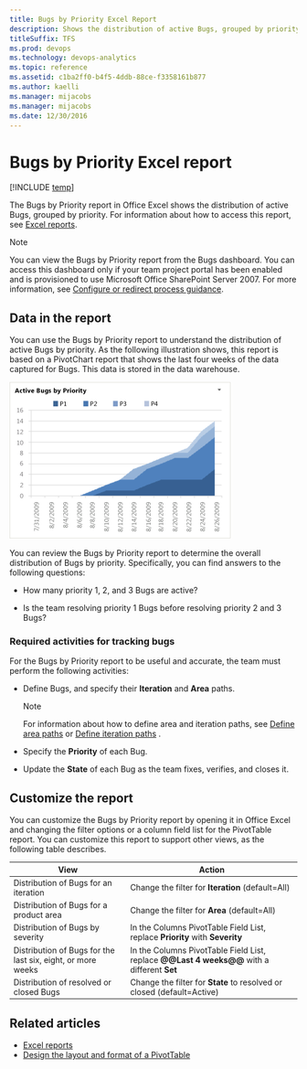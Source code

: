 ```yaml
---
title: Bugs by Priority Excel Report 
description: Shows the distribution of active Bugs, grouped by priority - Team Foundation Server 
titleSuffix: TFS
ms.prod: devops
ms.technology: devops-analytics
ms.topic: reference
ms.assetid: c1ba2ff0-b4f5-4ddb-88ce-f3358161b877
ms.author: kaelli
ms.manager: mijacobs
ms.manager: mijacobs
ms.date: 12/30/2016
---
```



# Bugs by Priority Excel report

[!INCLUDE [temp](../_shared/tfs-sharepoint-version.md)]


The Bugs by Priority report in Office Excel shows the distribution of active Bugs, grouped by priority. For information about how to access this report, see [Excel reports](excel-reports.md).  
  
> [!NOTE]
>  You can view the Bugs by Priority report from the Bugs dashboard. You can access this dashboard only if your team project portal has been enabled and is provisioned to use Microsoft Office SharePoint Server 2007. For more information, see [Configure or redirect process guidance](../sharepoint-dashboards/configure-or-redirect-process-guidance.md).  
  
<a name="Data"></a> 

##  Data in the report  

 You can use the Bugs by Priority report to understand the distribution of active Bugs by priority. As the following illustration shows, this report is based on a PivotChart report that shows the last four weeks of the data captured for Bugs. This data is stored in the data warehouse.  
  
 ![Bugs by priority chart](media/procguid_bypriority.png "ProcGuid_ByPriority")  
  
 You can review the Bugs by Priority report to determine the overall distribution of Bugs by priority. Specifically, you can find answers to the following questions:  
  
-   How many priority 1, 2, and 3 Bugs are active?  
  
-   Is the team resolving priority 1 Bugs before resolving priority 2 and 3 Bugs?  
  
### Required activities for tracking bugs  

For the Bugs by Priority report to be useful and accurate, the team must perform the following activities:  
  
-   Define Bugs, and specify their **Iteration** and **Area** paths.  
  
    > [!NOTE]
    >  For information about how to define area and iteration paths, see [Define area paths](../../organizations/settings/set-area-paths.md) or [Define iteration paths](../../organizations/settings/set-iteration-paths-sprints.md) .  
  
-   Specify the **Priority** of each Bug.  
  
-   Update the **State** of each Bug as the team fixes, verifies, and closes it.  
  

<a name="Updating"></a> 

## Customize the report
  
 You can customize the Bugs by Priority report by opening it in Office Excel and changing the filter options or a column field list for the PivotTable report. You can customize this report to support other views, as the following table describes.  
  
|View|Action|  
|----------|------------|  
|Distribution of Bugs for an iteration|Change the filter for **Iteration** (default=All)|  
|Distribution of Bugs for a product area|Change the filter for **Area** (default=All)|  
|Distribution of Bugs by severity|In the Columns PivotTable Field List, replace **Priority** with **Severity**|  
|Distribution of Bugs for the last six, eight, or more weeks|In the Columns PivotTable Field List, replace **@@Last 4 weeks@@** with a different **Set**|  
|Distribution of resolved or closed Bugs|Change the filter for **State** to resolved or closed (default=Active)|  
  
## Related articles

- [Excel reports](excel-reports.md)
- [Design the layout and format of a PivotTable](https://support.office.com/article/design-the-layout-and-format-of-a-pivottable-a9600265-95bf-4900-868e-641133c05a80) 